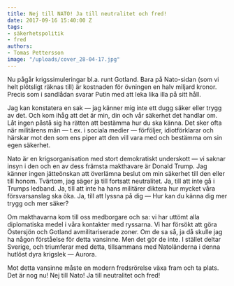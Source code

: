 ```yaml
---
title: Nej till NATO! Ja till neutralitet och fred!
date: 2017-09-16 15:40:00 Z
tags:
- säkerhetspolitik
- fred
authors:
- Tomas Pettersson
image: "/uploads/cover_28-04-17.jpg"
---
```


Nu pågår krigssimuleringar bl.a. runt Gotland. Bara på Nato-sidan (som vi helt plötsligt räknas till) är kostnaden för övningen en halv miljard kronor. Precis som i sandlådan svarar Putin med att leka lika illa på sitt håll.

Jag kan konstatera en sak — jag känner mig inte ett dugg säker eller trygg av det. Och kom ihåg att det är min, din och vår säkerhet det handlar om. Låt ingen påstå sig ha rätten att bestämma hur du ska känna. Det sker ofta när militärens män — t.ex. i sociala medier — förföljer, idiotförklarar och härskar mot den som ens piper att den vill vara med och bestämma om sin egen säkerhet.

Nato är en krigsorganisation med stort demokratiskt underskott — vi saknar insyn i den och en av dess främsta makthavare är Donald Trump. Jag känner ingen jätteönskan att överlämna beslut om min säkerhet till den eller till honom. Tvärtom, jag säger ja till fortsatt neutralitet. Ja, till att inte gå i Trumps ledband. Ja, till att inte ha hans militärer diktera hur mycket våra försvarsanslag ska öka. Ja, till att lyssna på dig — Hur kan du känna dig mer trygg och mer säker?

Om makthavarna kom till oss medborgare och sa: vi har uttömt alla diplomatiska medel i våra kontakter med ryssarna. Vi har försökt att göra Östersjön och Gotland avmilitariserade zoner. Om de sa så, ja då skulle jag ha någon förståelse för detta vansinne. Men det gör de inte. I stället deltar Sverige, och triumferar med detta, tillsammans med Natoländerna i denna hutlöst dyra krigslek — Aurora.

Mot detta vansinne måste en modern fredsrörelse växa fram och ta plats. Det är nog nu! Nej till Nato! Ja till neutralitet och fred!